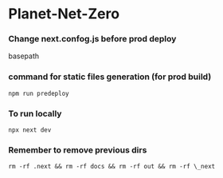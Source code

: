 # Planet-Net-Zero



### Change next.confog.js before prod deploy
basepath

### command for static files generation (for prod build)
`npm run predeploy`

### To run locally
`npx next dev`     


### Remember to remove previous dirs
`rm -rf .next && rm -rf docs && rm -rf out && rm -rf \_next`
